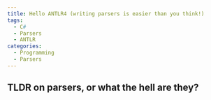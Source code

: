 ```yaml
---
title: Hello ANTLR4 (writing parsers is easier than you think!)
tags:
  - C#
  - Parsers
  - ANTLR
categories:
  - Programming
  - Parsers
---
```


## TLDR on parsers, or what the hell are they?
